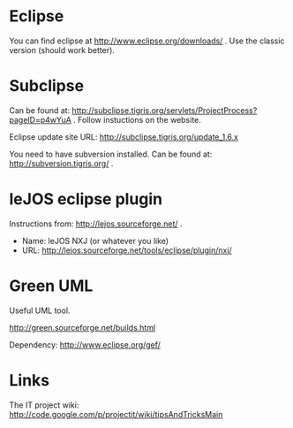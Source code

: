 # Eclipse #

You can find eclipse at http://www.eclipse.org/downloads/ . Use the classic version (should work better).

# Subclipse #

Can be found at: http://subclipse.tigris.org/servlets/ProjectProcess?pageID=p4wYuA . Follow instuctions on the website.

Eclipse update site URL: http://subclipse.tigris.org/update_1.6.x

You need to have subversion installed. Can be found at: http://subversion.tigris.org/ .

# leJOS eclipse plugin #

Instructions from: http://lejos.sourceforge.net/ .

  * Name: leJOS NXJ (or whatever you like)
  * URL: http://lejos.sourceforge.net/tools/eclipse/plugin/nxj/

# Green UML #

Useful UML tool.

http://green.sourceforge.net/builds.html

Dependency: http://www.eclipse.org/gef/

# Links #

The IT project wiki: http://code.google.com/p/projectit/wiki/tipsAndTricksMain